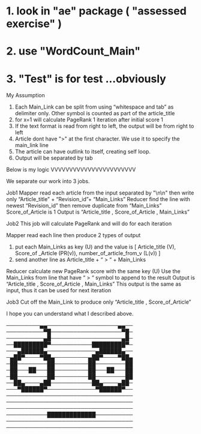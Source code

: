 # 1. look in "ae" package ( "assessed exercise" )
# 2. use "WordCount_Main"
# 3. "Test" is for test ...obviously

My Assumption
1. Each Main_Link can be split from using “whitespace and tab” as delimiter only. Other symbol is counted as part of the article_title
2. for x=1 will calculate PageRank 1 iteration after initial score 1
3. If the text format is read from right to left, the output will be from right to left
4. Article dont have ">" at the first character. We use it to specify the main_link line
5. The article can have outlink to itself, creating self loop.
6. Output will be separated by tab



Below is my logic
VVVVVVVVVVVVVVVVVVVVVVV

We separate our work into 3 jobs.

Job1 
Mapper read each article from the input separated by "\n\n" then write only “Article_title” + “Revision_id”+ “Main_Links”
Reducer find the line with newest “Revision_id” then remove duplicate from “Main_Links” 
Score_of_Article is 1
Output is “Article_title ,    Score_of_Article ,   Main_Links”

Job2
This job will calculate PageRank and will do for each iteration 

Mapper read each line then produce 2 types of output
1. put each Main_Links as key (U) and the value is [ Article_title (V), Score_of _Article (PR(v)), number_of_article_from_v (L(v)) ]
2. send another line as Article_title + “  > “ + Main_Links   

Reducer calculate new PageRank score with the same key (U)
Use the Main_Links from line that have “ > “ symbol to append to the result 
Output is  “Article_title ,    Score_of_Article ,   Main_Links”
This output is the same as input, thus it can be used for next iteration

Job3
Cut off the Main_Link to produce only “Article_title , Score_of_Article”


I hope you can understand what I described above.

─────────▄▄───────────────────▄▄──
──────────▀█───────────────────▀█─
──────────▄█───────────────────▄█─
──█████████▀───────────█████████▀─
───▄██████▄─────────────▄██████▄──
─▄██▀────▀██▄─────────▄██▀────▀██▄
─██────────██─────────██────────██
─██───██───██─────────██───██───██
─██────────██─────────██────────██
──██▄────▄██───────────██▄────▄██─
───▀██████▀─────────────▀██████▀──
──────────────────────────────────
──────────────────────────────────
──────────────────────────────────
───────────█████████████──────────
──────────────────────────────────
──────────────────────────────────
